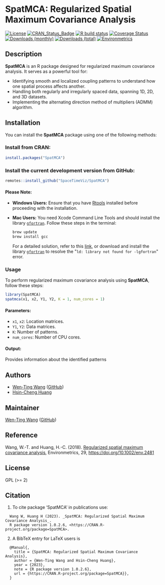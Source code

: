 # SpatMCA: Regularized Spatial Maximum Covariance Analysis

[![License](https://eddelbuettel.github.io/badges/GPL2+.svg)](https://www.gnu.org/licenses/gpl-2.0.html)
[![CRAN_Status_Badge](http://www.r-pkg.org/badges/version/SpatMCA)](https://CRAN.R-project.org/package=SpatMCA)
[![R build status](https://github.com/SpaceTimeViz/SpatMCA/workflows/R-CMD-check/badge.svg)](https://github.com/SpaceTimeViz/SpatMCA/actions)
[![Coverage Status](https://codecov.io/gh/SpaceTimeViz/SpatMCA/graph/badge.svg?token=XdMXE86j6N)](https://codecov.io/github/SpaceTimeViz/SpatMCA?branch=master)
[![Downloads (monthly)](https://cranlogs.r-pkg.org/badges/SpatMCA?color=brightgreen)](https://www.r-pkg.org/pkg/SpatMCA)
[![Downloads (total)](https://cranlogs.r-pkg.org/badges/grand-total/SpatMCA?color=brightgreen)](https://www.r-pkg.org/pkg/SpatMCA)
[![Environmetrics](https://img.shields.io/badge/Environmetrics-10.1002%2Fenv.2481-brightgreen)](https://doi.org/10.1002/env.2481)

## Description

**SpatMCA** is an R package designed for regularized maximum covariance analysis. It serves as a powerful tool for:

- Identifying smooth and localized coupling patterns to understand how one spatial process affects another.
- Handling both regularly and irregularly spaced data, spanning 1D, 2D, and 3D datasets.
- Implementing the alternating direction method of multipliers (ADMM) algorithm.


## Installation
You can install the **SpatMCA** package using one of the following methods:

### Install from CRAN:
```r
install.packages("SpatMCA")
```

### Install the current development version from GitHub:
```r
remotes::install_github("SpaceTimeViz/SpatMCA")
```
#### Please Note:
- **Windows Users:** Ensure that you have [Rtools](https://cran.r-project.org/bin/windows/Rtools/) installed before proceeding with the installation.

- **Mac Users:** You need Xcode Command Line Tools and should install the library [`gfortran`](https://github.com/fxcoudert/gfortran-for-macOS/releases). Follow these steps in the terminal:
    ```bash
    brew update
    brew install gcc
    ```
    For a detailed solution, refer to this [link](https://thecoatlessprofessor.com/programming/rcpp-rcpparmadillo-and-os-x-mavericks-lgfortran-and-lquadmath-error/), or download and install the library [`gfortran`](https://github.com/fxcoudert/gfortran-for-macOS/releases) to resolve the "`ld: library not found for -lgfortran`" error.


### Usage
To perform regularized maximum covariance analysis using **SpatMCA**, follow these steps:

```r
library(SpatMCA)
spatmca(x1, x2, Y1, Y2, K = 1, num_cores = 1)
```
#### Parameters:
  - `x1`, `x2`: Location matrices.
  - `Y1`, `Y2`: Data matrices.
  - `K`: Number of patterns.
  - `num_cores`: Number of CPU cores.
#### Output:
Provides information about the identified patterns

## Authors
 - [Wen-Ting Wang](https://www.linkedin.com/in/wtwang) ([GitHub](https://www.github.com/egpivo))
 - [Hsin-Cheng Huang](https://sites.stat.sinica.edu.tw/hchuang/)
 
## Maintainer
[Wen-Ting Wang](https://www.linkedin.com/in/wtwang) ([GitHub](https://www.github.com/egpivo))

## Reference
Wang, W.-T. and Huang, H.-C. (2018). [Regularized spatial maximum covariance analysis](https://arxiv.org/pdf/1705.02716.pdf), Environmetrics, 29, https://doi.org/10.1002/env.2481
 
## License
GPL (>= 2)

## Citation
1. To cite package ‘SpatMCA’ in publications use:
```
  Wang W, Huang H (2023). _SpatMCA: Regularized Spatial Maximum Covariance Analysis_.
  R package version 1.0.2.6, <https://CRAN.R-project.org/package=SpatMCA>.
```
2. A BibTeX entry for LaTeX users is
```
  @Manual{,
    title = {SpatMCA: Regularized Spatial Maximum Covariance Analysis},
    author = {Wen-Ting Wang and Hsin-Cheng Huang},
    year = {2023},
    note = {R package version 1.0.2.6},
    url = {https://CRAN.R-project.org/package=SpatMCA}},
  }
```
